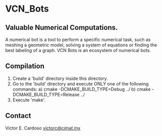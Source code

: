 VCN_Bots
========

Valuable Numerical Computations.
---------------------------------
A numerical bot is a tool to perform a specific numerical task, such as meshing a geometric model, solving a system of equations or finding the best labeling of a graph. VCN Bots is an ecosystem of numerical bots.

Compilation
----------
1. Create a 'build' directory inside this directory.
2. Go to the 'build' directory and execute ONLY one of the following commands:
   a) cmake -DCMAKE_BUILD_TYPE=Debug ../
   b) cmake -DCMAKE_BUILD_TYPE=Release ../
3. Execute 'make'.

Contact
--------
Victor E. Cardoso
victorc@cimat.mx